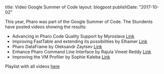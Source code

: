 title: Video Google Summer of Code
layout: blogpost
publishDate: "2017-10-02"

This year, Pharo was part of the Google Summer of Code. The Stundents have posted
videos showing the results:


- Advancing in Pharo Code Quality Support by Myroslava [Link](https://www.youtube.com/watch?v=e2atTDclrog)
- Improving FastTable and extending its possibilities by Elhamer [Link](https://vimeo.com/230297933)
- Pharo DataFrame by Oleksandr Zaytsev [Link](https://www.youtube.com/watch?v=H-bVVqPPsY8)
- Enhance Pharo Command Line Interface by Rajula Vineet Reddy [Link](https://www.youtube.com/watch?v=XTNjYVMy0v8)
- Improving the VM Profiler by  Sophie Kaleba [Link](https://www.youtube.com/watch?v=N-nwf9eFCTA)


Playlist with all videos [here](https://www.youtube.com/playlist?list=PL4actYd6bfnzoYJYjSRxLezkYOoLhku09)